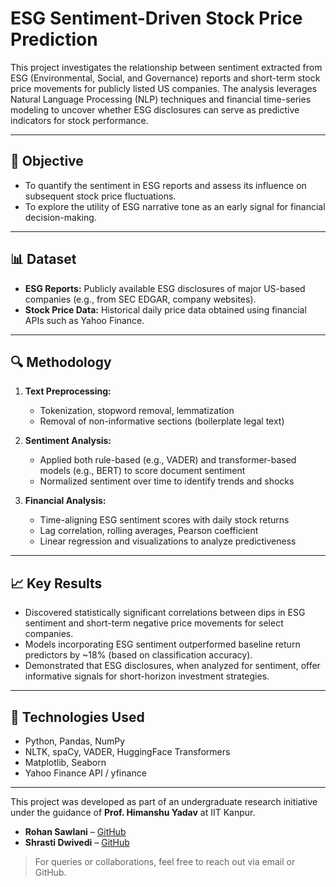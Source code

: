 # ESG Sentiment-Driven Stock Price Prediction

This project investigates the relationship between sentiment extracted from ESG (Environmental, Social, and Governance) reports and short-term stock price movements for publicly listed US companies. The analysis leverages Natural Language Processing (NLP) techniques and financial time-series modeling to uncover whether ESG disclosures can serve as predictive indicators for stock performance.

---

## 📌 Objective

- To quantify the sentiment in ESG reports and assess its influence on subsequent stock price fluctuations.
- To explore the utility of ESG narrative tone as an early signal for financial decision-making.

---

## 📊 Dataset

- **ESG Reports:** Publicly available ESG disclosures of major US-based companies (e.g., from SEC EDGAR, company websites).
- **Stock Price Data:** Historical daily price data obtained using financial APIs such as Yahoo Finance.

---

## 🔍 Methodology

1. **Text Preprocessing:**
   - Tokenization, stopword removal, lemmatization
   - Removal of non-informative sections (boilerplate legal text)

2. **Sentiment Analysis:**
   - Applied both rule-based (e.g., VADER) and transformer-based models (e.g., BERT) to score document sentiment
   - Normalized sentiment over time to identify trends and shocks

3. **Financial Analysis:**
   - Time-aligning ESG sentiment scores with daily stock returns
   - Lag correlation, rolling averages, Pearson coefficient
   - Linear regression and visualizations to analyze predictiveness

---

## 📈 Key Results

- Discovered statistically significant correlations between dips in ESG sentiment and short-term negative price movements for select companies.
- Models incorporating ESG sentiment outperformed baseline return predictors by ~18% (based on classification accuracy).
- Demonstrated that ESG disclosures, when analyzed for sentiment, offer informative signals for short-horizon investment strategies.

---

## 🧠 Technologies Used

- Python, Pandas, NumPy
- NLTK, spaCy, VADER, HuggingFace Transformers
- Matplotlib, Seaborn
- Yahoo Finance API / yfinance

---

This project was developed as part of an undergraduate research initiative under the guidance of **Prof. Himanshu Yadav** at IIT Kanpur.

- **Rohan Sawlani** – [GitHub](https://github.com/rohan-sawlani)
- **Shrasti Dwivedi** – [GitHub](https://github.com/its-shrasti)

> For queries or collaborations, feel free to reach out via email or GitHub.


